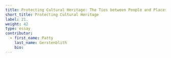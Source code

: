 ```yaml
---
title: Protecting Cultural Heritage: The Ties between People and Places
short_title: Protecting Cultural Heritage
label: 21.
weight: 42
type: essay
contributor:
  - first_name: Patty
    last_name: Gerstenblith
    bio:
---
```

